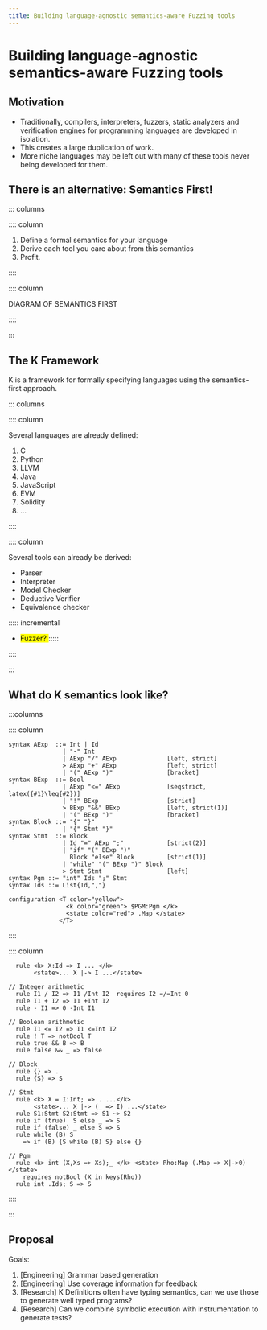 ```yaml
---
title: Building language-agnostic semantics-aware Fuzzing tools
---
```




Building language-agnostic semantics-aware Fuzzing tools
========================================================

Motivation
----------

-   Traditionally, compilers, interpreters, fuzzers, static analyzers and
    verification engines for programming languages are developed in isolation.
-   This creates a large duplication of work.
-   More niche languages may be left out with many of these tools never being
    developed for them.

There is an alternative: Semantics First!
-----------------------------------------

::: columns

:::: column

1. Define a formal semantics for your language
2. Derive each tool you care about from this semantics
3. Profit.

::::

:::: column

DIAGRAM OF SEMANTICS FIRST

::::

:::

The K Framework
---------------

K is a framework for formally specifying languages using the semantics-first approach.


::: columns

:::: column

Several languages are already defined:

1.  C
2.  Python
3.  LLVM
4.  Java
5.  JavaScript
6.  EVM
7.  Solidity
8.  ...

::::

:::: column

Several tools can already be derived:

* Parser
* Interpreter
* Model Checker
* Deductive Verifier
* Equivalence checker

::::: incremental
* <mark> Fuzzer? </mark>
:::::

::::

:::

What do K semantics look like?
------------------------------

:::columns

:::: column


```k
syntax AExp  ::= Int | Id
               | "-" Int
               | AExp "/" AExp              [left, strict]
               > AExp "+" AExp              [left, strict]
               | "(" AExp ")"               [bracket]
syntax BExp  ::= Bool
               | AExp "<=" AExp             [seqstrict, latex({#1}\leq{#2})]
               | "!" BExp                   [strict]
               > BExp "&&" BExp             [left, strict(1)]
               | "(" BExp ")"               [bracket]
syntax Block ::= "{" "}"
               | "{" Stmt "}"
syntax Stmt  ::= Block
               | Id "=" AExp ";"            [strict(2)]
               | "if" "(" BExp ")"
                 Block "else" Block         [strict(1)]
               | "while" "(" BExp ")" Block
               > Stmt Stmt                  [left]
syntax Pgm ::= "int" Ids ";" Stmt
syntax Ids ::= List{Id,","}
```

```k
configuration <T color="yellow">
                <k color="green"> $PGM:Pgm </k>
                <state color="red"> .Map </state>
              </T>
```

::::

:::: column


```k
  rule <k> X:Id => I ... </k>
       <state>... X |-> I ...</state>

// Integer arithmetic
  rule I1 / I2 => I1 /Int I2  requires I2 =/=Int 0
  rule I1 + I2 => I1 +Int I2
  rule - I1 => 0 -Int I1

// Boolean arithmetic
  rule I1 <= I2 => I1 <=Int I2
  rule ! T => notBool T
  rule true && B => B
  rule false && _ => false

// Block
  rule {} => .   
  rule {S} => S  

// Stmt
  rule <k> X = I:Int; => . ...</k>
       <state>... X |-> (_ => I) ...</state>
  rule S1:Stmt S2:Stmt => S1 ~> S2  
  rule if (true)  S else _ => S
  rule if (false) _ else S => S
  rule while (B) S
    => if (B) {S while (B) S} else {}  

// Pgm
  rule <k> int (X,Xs => Xs);_ </k> <state> Rho:Map (.Map => X|->0) </state>
    requires notBool (X in keys(Rho))
  rule int .Ids; S => S
```
::::

:::


Proposal
--------

Goals:

1. [Engineering] Grammar based generation
2. [Engineering] Use coverage information for feedback
3. [Research]    K Definitions often have typing semantics, can we use those to generate well typed programs?
4. [Research]    Can we combine symbolic execution with instrumentation to generate tests?


